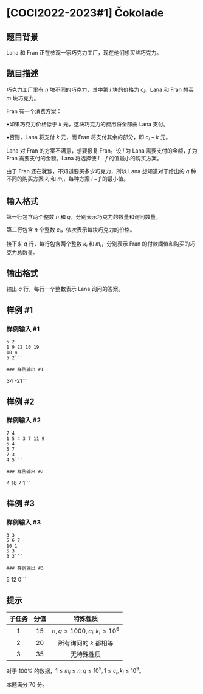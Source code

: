 # [COCI2022-2023#1]  Čokolade

## 题目背景

Lana 和 Fran 正在参观一家巧克力工厂，现在他们想买些巧克力。

## 题目描述

巧克力工厂里有 $n$ 块不同的巧克力，其中第 $i$ 块的价格为 $c_i$。Lana 和 Fran 想买 $m$ 块巧克力。

Fran 有一个消费方案：

•如果巧克力价格低于 $k$ 元，这块巧克力的费用将全部由 Lana 支付。

•否则，Lana 将支付 $k$ 元，而 Fran 将支付其余的部分，即 $c_i−k$ 元。

Lana 对 Fran 的方案不满意，想要报复 Fran。设 $l$ 为 Lana 需要支付的金额，$f$ 为 Fran 需要支付的金额。Lana 将选择使 $l−f$ 的值最小的购买方案。

由于 Fran 还在犹豫，不知道要买多少巧克力，所以 Lana 想知道对于给出的 $q$ 种不同的购买方案 $k_i$ 和 $m_i$，每种方案 $l−f$ 的最小值。

## 输入格式

第一行包含两个整数 $n$ 和 $q$，分别表示巧克力的数量和询问数量。

第二行包含 $n$ 个整数 $c_i$，依次表示每块巧克力的价格。

接下来 $q$ 行，每行包含两个整数 $k_i$ 和 $m_i$，分别表示 Fran 的付款阈值和购买的巧克力总数量。

## 输出格式

输出 $q$ 行，每行一个整数表示 Lana 询问的答案。

## 样例 #1

### 样例输入 #1
```
5 2
1 9 22 10 19
18 4
5 2```

### 样例输出 #1

```
34
-21```

## 样例 #2

### 样例输入 #2
```
7 4
1 5 4 3 7 11 9
5 4
5 7
7 3
4 5```

### 样例输出 #2

```
4
16
7
1```

## 样例 #3

### 样例输入 #3
```
3 3
5 6 7
10 1
5 3
3 3```

### 样例输出 #3

```
5
12
0```

## 提示

| 子任务 | 分值 | 特殊性质 |
| :----------: | :----------: | :----------: |
| $1$ | $15$ | $n,q \leq 1000,c_i,k_i\leq 10^6$ |
| $2$ | $20$ | 所有询问的 $k$ 都相等 |
| $3$ | $35$ | 无特殊性质 |

对于 $100\%$ 的数据，$1\leq m_i\leq n,q\leq 10^5,1\leq c_i,k_i \leq 10^9$。

本题满分 $70$ 分。
